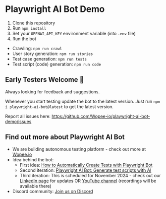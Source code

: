# Playwright AI Bot Demo

1. Clone this repository
2. Run `npm install`
3. Set your `OPENAI_API_KEY` environment variable (into `.env` file)
4. Run the bot

- Crawling: `npm run crawl`
- User story generation: `npm run stories`
- Test case generation: `npm run tests`
- Test script (code) generation: `npm run code`

## Early Testers Welcome 🚀

Always looking for feedback and suggestions.

Whenever you start testing update the bot to the latest version.
Just run `npm i playwright-ai-bot@latest` to get the latest version.

Report all issues here: https://github.com/Wopee-io/playwright-ai-bot-demo/issues

## Find out more about Playwright AI Bot

- We are building autonomous testing platform - check out more at [Wopee.io](https://wopee.io)
- Idea behind the bot:
  - First idea: [How to Automatically Create Tests with Playwright Bot](https://youtu.be/6m-l5yM2Gno?si=JWN51Zm1Bx8vsSl1)
  - Second iteration: [Playwright AI Bot: Generate test scripts with AI](https://youtu.be/QJLh1jJKNkI?si=ohVKePLQV9CwTd2T)
  - Third iteration: This is scheduled for November 2024 - check out our [LinkedIn page](https://www.linkedin.com/company/wopee/) for updates OR [YouTube channel](https://www.youtube.com/@wopee) (recordings will be available there)
- Discord community: [Join us on Discord](https://discord.gg/UHnceYNE)
